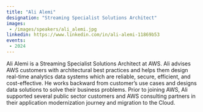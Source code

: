 ```yaml
---
title: "Ali Alemi"
designation: "Streaming Specialist Solutions Architect"
images:
 - /images/speakers/ali_alemi.jpg
linkedin: https://www.linkedin.com/in/ali-alemi-11869b53
events:
 - 2024
---
```


Ali Alemi is a Streaming Specialist Solutions Architect at AWS. Ali advises AWS customers with architectural best practices and helps them design real-time analytics data systems which are reliable, secure, efficient, and cost-effective. He works backward from customer’s use cases and designs data solutions to solve their business problems. Prior to joining AWS, Ali supported several public sector customers and AWS consulting partners in their application modernization journey and migration to the Cloud.